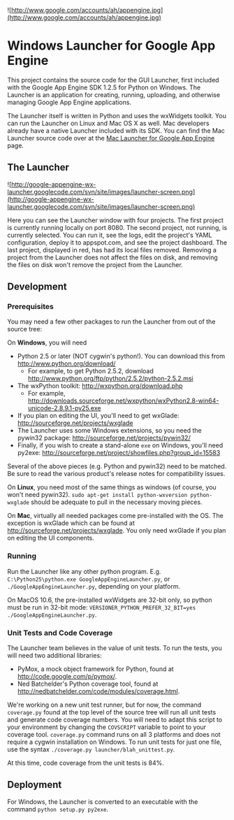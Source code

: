 ![http://www.google.com/accounts/ah/appengine.jpg](http://www.google.com/accounts/ah/appengine.jpg)

# Windows Launcher for Google App Engine #

This project contains the source code for the GUI Launcher, first included with the Google App Engine SDK 1.2.5 for Python on Windows.  The Launcher is an application for creating, running, uploading, and otherwise managing Google App Engine applications.

The Launcher itself is written in Python and uses the wxWidgets toolkit.  You can run the Launcher on Linux and Mac OS X as well.  Mac developers already have a native Launcher included with its SDK.  You can find the Mac Launcher source code over at the [Mac Launcher for Google App Engine](https://github.com/rabimba/google-appengine-mac-launcher) page.

## The Launcher ##

![http://google-appengine-wx-launcher.googlecode.com/svn/site/images/launcher-screen.png](http://google-appengine-wx-launcher.googlecode.com/svn/site/images/launcher-screen.png)

Here you can see the Launcher window with four projects.  The first project is currently running locally on port 8080.  The second project, not running, is currently selected.  You can run it, see the logs, edit the project's YAML configuration, deploy it to appspot.com, and see the project dashboard.  The last project, displayed in red, has had its local files removed.  Removing a project from the Launcher does not affect the files on disk, and removing the files on disk won't remove the project from the Launcher.

## Development ##

### Prerequisites ###

You may need a  few other packages to run the Launcher from out of the source tree:

On **Windows**, you will need
  * Python 2.5 or later (NOT cygwin's python!).  You can download this from http://www.python.org/download/
    * For example, to get Python 2.5.2, download http://www.python.org/ftp/python/2.5.2/python-2.5.2.msi
  * The wxPython toolkit: http://wxpython.org/download.php
    * For example, http://downloads.sourceforge.net/wxpython/wxPython2.8-win64-unicode-2.8.9.1-py25.exe
  * If you plan on editing the UI, you'll need to get wxGlade: http://sourceforge.net/projects/wxglade
  * The Launcher uses some Windows extensions, so you need the pywin32 package: http://sourceforge.net/projects/pywin32/
  * Finally, if you wish to create a stand-alone `exe` on Windows, you'll need py2exe: http://sourceforge.net/project/showfiles.php?group_id=15583

Several of the above pieces (e.g. Python and pywin32) need to be matched.  Be sure to read the various product's release notes for compatibility issues.


On **Linux**, you need most of the same things as windows (of course, you won't need pywin32).  `sudo apt-get install python-wxversion python-wxglade` should be adequate to pull in the necessary moving pieces.

On **Mac**, virtually all needed packages come pre-installed with the OS.  The exception is wxGlade which can be found at http://sourceforge.net/projects/wxglade.    You only need wxGlade if you plan on editing the UI components.

### Running ###

Run the Launcher like any other python program.  E.g. `C:\Python25\python.exe GoogleAppEngineLauncher.py`, or `./GoogleAppEngineLauncher.py`, depending on your platform.

On MacOS 10.6, the pre-installed wxWidgets are 32-bit only, so python must be run in 32-bit mode: `VERSIONER_PYTHON_PREFER_32_BIT=yes ./GoogleAppEngineLauncher.py`.

### Unit Tests and Code Coverage ###

The Launcher team believes in the value of unit tests.  To run the tests, you will need two additional libraries:
  * PyMox, a mock object framework for Python, found at http://code.google.com/p/pymox/.
  * Ned Batchelder's Python coverage tool, found at http://nedbatchelder.com/code/modules/coverage.html.

We're working on a new unit test runner, but for now, the command `coverage.py` found at the top level of the source tree will run all unit tests and generate code coverage numbers. You will need to adapt this script to your environment by changing the `COVSCRIPT` variable to point to your coverage tool.  `coverage.py` command runs on all 3 platforms and does not require a cygwin installation on Windows. To run unit tests for just one file, use the syntax `./coverage.py launcher/blah_unittest.py`.

At this time, code coverage from the unit tests is 84%.

## Deployment ##

For Windows, the Launcher is converted to an executable with the command `python setup.py py2exe`.


